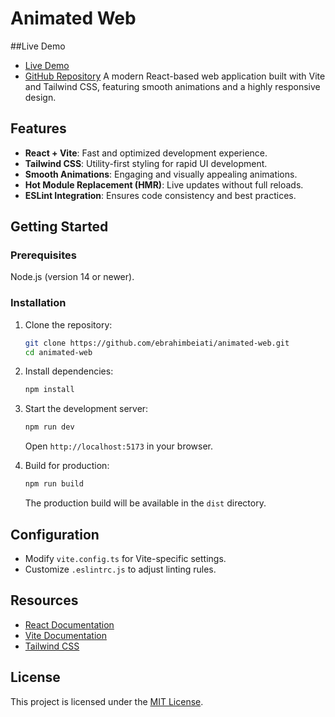 # Animated Web
##Live Demo 
- [Live Demo](https://animated-web1.netlify.app/)
- [GitHub Repository](https://github.com/ebrahimbeiati/animated-web)
A modern React-based web application built with Vite and Tailwind CSS, featuring smooth animations and a highly responsive design.

## Features

- **React + Vite**: Fast and optimized development experience.
- **Tailwind CSS**: Utility-first styling for rapid UI development.
- **Smooth Animations**: Engaging and visually appealing animations.
- **Hot Module Replacement (HMR)**: Live updates without full reloads.
- **ESLint Integration**: Ensures code consistency and best practices.

## Getting Started

### Prerequisites
Node.js (version 14 or newer).

### Installation
1. Clone the repository:
   ```bash
   git clone https://github.com/ebrahimbeiati/animated-web.git
   cd animated-web
   ```
2. Install dependencies:
   ```bash
   npm install
   ```
3. Start the development server:
   ```bash
   npm run dev
   ```
   Open `http://localhost:5173` in your browser.

4. Build for production:
   ```bash
   npm run build
   ```
   The production build will be available in the `dist` directory.

## Configuration

- Modify `vite.config.ts` for Vite-specific settings.
- Customize `.eslintrc.js` to adjust linting rules.

## Resources
- [React Documentation](https://reactjs.org/)
- [Vite Documentation](https://vitejs.dev/)
- [Tailwind CSS](https://tailwindcss.com/)

## License
This project is licensed under the [MIT License](./LICENSE).

